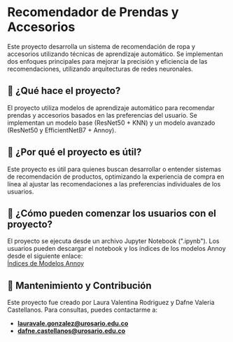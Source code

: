 # Recomendador de Prendas y Accesorios

Este proyecto desarrolla un sistema de recomendación de ropa y accesorios utilizando técnicas de aprendizaje automático. Se implementan dos enfoques principales para mejorar la precisión y eficiencia de las recomendaciones, utilizando arquitecturas de redes neuronales.

## 👗 **¿Qué hace el proyecto?**
El proyecto utiliza modelos de aprendizaje automático para recomendar prendas y accesorios basados en las preferencias del usuario. Se implementan un modelo base (ResNet50 + KNN) y un modelo avanzado (ResNet50 y EfficientNetB7 + Annoy).

## 👗 **¿Por qué el proyecto es útil?**
Este proyecto es útil para quienes buscan desarrollar o entender sistemas de recomendación de productos, optimizando la experiencia de compra en línea al ajustar las recomendaciones a las preferencias individuales de los usuarios.

## 👗 **¿Cómo pueden comenzar los usuarios con el proyecto?**
El proyecto se ejecuta desde un archivo Jupyter Notebook (".ipynb"). Los usuarios pueden descargar el notebook y los índices de los modelos Annoy desde el siguiente enlace:  
[Índices de Modelos Annoy](https://drive.google.com/file/d/13kCghcFpzNbm2hJCOpcRgbOXaBzpEjfr/view?usp=sharing)

## 👗 **Mantenimiento y Contribución**
Este proyecto fue creado por Laura Valentina Rodriguez y Dafne Valeria Castellanos. Para consultas, puedes contactarme a:  
- **lauravale.gonzalez@urosario.edu.co**
- **dafne.castellanos@urosario.edu.co**
